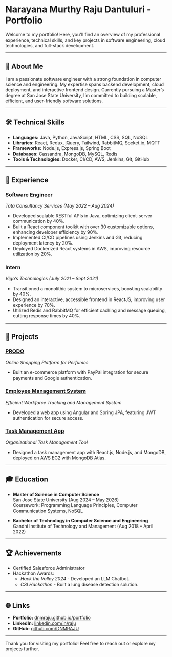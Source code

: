 # Narayana Murthy Raju Dantuluri - Portfolio

Welcome to my portfolio! Here, you'll find an overview of my professional experience, technical skills, and key projects in software engineering, cloud technologies, and full-stack development.

---

## 🌟 **About Me**
I am a passionate software engineer with a strong foundation in computer science and engineering. My expertise spans backend development, cloud deployment, and interactive frontend design. Currently pursuing a Master’s degree at San Jose State University, I’m committed to building scalable, efficient, and user-friendly software solutions.

---

## 🛠️ **Technical Skills**
- **Languages:** Java, Python, JavaScript, HTML, CSS, SQL, NoSQL
- **Libraries:** React, Redux, jQuery, Tailwind, RabbitMQ, Socket.io, MQTT
- **Frameworks:** Node.js, Express.js, Spring Boot
- **Databases:** Cassandra, MongoDB, MySQL, Redis
- **Tools & Technologies:** Docker, CI/CD, AWS, Jenkins, Git, GitHub

---

## 💼 **Experience**

### **Software Engineer**  
*Tata Consultancy Services (May 2022 – Aug 2024)*
- Developed scalable RESTful APIs in Java, optimizing client-server communication by 40%.
- Built a React component toolkit with over 30 customizable options, enhancing developer efficiency by 90%.
- Implemented CI/CD pipelines using Jenkins and Git, reducing deployment latency by 20%.
- Deployed Dockerized React systems in AWS, improving resource utilization by 20%.

### **Intern**  
*Vigo’s Technologies (July 2021 – Sept 2021)*
- Transitioned a monolithic system to microservices, boosting scalability by 40%.
- Designed an interactive, accessible frontend in ReactJS, improving user experience by 70%.
- Utilized Redis and RabbitMQ for efficient caching and message queuing, cutting response times by 40%.

---

## 📂 **Projects**

### [**PRODO**](https://github.com/DNMRAJU/PRODO.git)  
*Online Shopping Platform for Perfumes*
- Built an e-commerce platform with PayPal integration for secure payments and Google authentication.

### [**Employee Management System**](https://github.com/DNMRAJU/EMS.git)  
*Efficient Workforce Tracking and Management System*
- Developed a web app using Angular and Spring JPA, featuring JWT authentication for secure access.

### [**Task Management App**](https://github.com/DNMRAJU/Task-Management.git)  
*Organizational Task Management Tool*
- Designed a task management app with React.js, Node.js, and MongoDB, deployed on AWS EC2 with MongoDB Atlas.

---

## 🎓 **Education**
- **Master of Science in Computer Science**  
  San Jose State University (Aug 2024 – May 2026)  
  Coursework: Programming Language Principles, Computer Communication Systems, NoSQL

- **Bachelor of Technology in Computer Science and Engineering**  
  Gandhi Institute of Technology and Management (Aug 2018 – April 2022)

---

## 🏆 **Achievements**
- Certified Salesforce Administrator  
- Hackathon Awards:
  - *Hack the Valley 2024* - Developed an LLM Chatbot.
  - *CSI Hackathon* - Built a lung disease detection solution.

---

## 🌐 **Links**
- **Portfolio:** [dnmraju.github.io/portfolio](https://dnmraju.github.io/portfolio/)
- **LinkedIn:** [linkedin.com/in/raju](https://www.linkedin.com/in/raju)
- **GitHub:** [github.com/DNMRAJU](https://github.com/DNMRAJU)

---

Thank you for visiting my portfolio! Feel free to reach out or explore my projects further.
